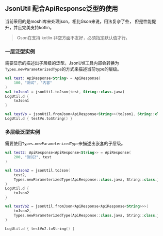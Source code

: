 
## JsonUtil 配合ApiResponse泛型的使用

当前采用的是moshi库来处理json，相比Gson来说，用法复杂了些，
但是性能提升，并且完美支持kotlin。

> Gson在支持 kotlin 非空方面不友好，必须指定默认值才行。

### 一层泛型实例

需要显示的描述出子层级的泛型。JsonUtil工具内部会转换为`Types.newParameterizedType`的方式来描述当前type的层级。

```kotlin
val test: ApiResponse<String> = ApiResponse(
    100, "测试", "内容"
)
val toJson1 = jsonUtil.toJson(test, String::class.java)
LogUtil.d {
    toJson1
}

val testVo = jsonUtil.fromJson<ApiResponse<String>>(toJson1, String::class.java)
LogUtil.d { testVo.toString() }

```
### 多层级泛型实例

需要使用`Types.newParameterizedType`来描述出嵌套的子层级。

```kotlin
val test2: ApiResponse<ApiResponse<String>> = ApiResponse(
    200, "测试2", test
)

val toJson2 = jsonUtil.toJson(
    test2,
    Types.newParameterizedType(ApiResponse::class.java, String::class.java)
)
LogUtil.d {
    toJson2
}

val testVo2 = jsonUtil.fromJson<ApiResponse<ApiResponse<String>>>(
    toJson2,
    Types.newParameterizedType(ApiResponse::class.java, String::class.java)
)

LogUtil.d { testVo2.toString() }
```
